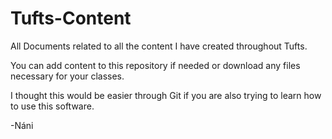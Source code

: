 # Tufts-Content
All Documents related to all the content I have created throughout Tufts.


You can add content to this repository if needed or download any files necessary for your classes.

I thought this would be easier through Git if you are also trying to learn how to use this software.

-Náni